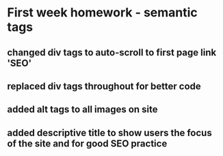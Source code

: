 # First week homework - semantic tags

## changed div tags to auto-scroll to first page link 'SEO'
## replaced div tags throughout for better code
## added alt tags to all images on site
## added descriptive title to show users the focus of the site and for good SEO practice
##